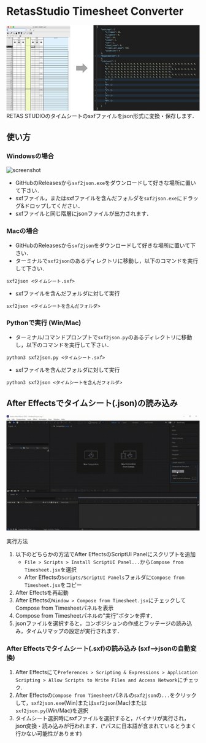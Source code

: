# RetasStudio Timesheet Converter

![teaser](images/teaser.png)
RETAS STUDIOのタイムシートのsxfファイルをjson形式に変換・保存します．

## 使い方
### Windowsの場合
![screenshot](images/screenshot.gif)
- GitHubのReleasesから`sxf2json.exe`をダウンロードして好きな場所に置いて下さい．
- sxfファイル，またはsxfファイルを含んだフォルダを`sxf2json.exe`にドラッグ&ドロップしてください．
- sxfファイルと同じ階層にjsonファイルが出力されます．

### Macの場合
- GitHubのReleasesから`sxf2json`をダウンロードして好きな場所に置いて下さい．
- ターミナルで`sxf2json`のあるディレクトリに移動し，以下のコマンドを実行して下さい．
```
sxf2json <タイムシート.sxf>
```
- sxfファイルを含んだフォルダに対して実行
```
sxf2json <タイムシートを含んだフォルダ>
```
### Pythonで実行 (Win/Mac)
- ターミナル/コマンドプロンプトで`sxf2json.py`のあるディレクトリに移動し，以下のコマンドを実行して下さい．
```
python3 sxf2json.py <タイムシート.sxf>
```
- sxfファイルを含んだフォルダに対して実行
```
python3 sxf2json <タイムシートを含んだフォルダ>
```
## After Effectsでタイムシート(.json)の読み込み
![ae](images/capture.gif)

<!-- `loadTimesheet.jsx`を以下のパスに配置してください． -->
<!-- - `C:\Program Files\Adobe\Adobe After Effects <Version>\Support Files\Scripts\ScriptUI Panels` (Win) 
- `Applications/Adobe After Effects <Version>/Scripts/ScriptUI Panels` (Mac) -->

実行方法
1. 以下のどちらかの方法でAfter EffectsのScriptUI Panelにスクリプトを追加
    - `File > Scripts > Install ScriptUI Panel...`から`Compose from Timesheet.jsx`を選択
    - After Effectsの`Scripts/ScriptUI Panels`フォルダに`Compose from Timesheet.jsx`をコピー
1. After Effectsを再起動
1. After Effectsの`Window > Compose from Timesheet.jsx`にチェックしてCompose from Timesheetパネルを表示
1. Compose from Timesheetパネルの"実行"ボタンを押す．
1. jsonファイルを選択すると，コンポジションの作成とフッテージの読み込み，タイムリマップの設定が実行されます．


### After Effectsでタイムシート(.sxf)の読み込み (sxf-->jsonの自動変換)
1. After Effectsにて`Preferences > Scripting & Expressions > Application Scripting > Allow Scripts to Write Files and Access Network`にチェック.
1. After Effectsの`Compose from Timesheet`パネルの`sxf2json`の`...`をクリックして，`sxf2json.exe`(Win)または`sxf2json`(Mac)または`sxf2json.py`(Win/Mac)を選択
1. タイムシート選択時にsxfファイルを選択すると，バイナリが実行され，json変換・読み込みが行われます．(*パスに日本語が含まれているとうまく行かない可能性があります)